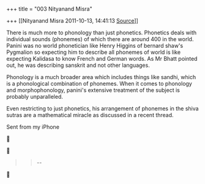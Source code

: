 +++
title = "003 Nityanand Misra"

+++
[[Nityanand Misra	2011-10-13, 14:41:13 [Source](https://groups.google.com/g/samskrita/c/7jyLy_x14eY)]]



There is much more to phonology than just phonetics. Phonetics deals with individual sounds (phonemes) of which there are around 400 in the world. Panini was no world phonetician like Henry Higgins of bernard shaw's Pygmalion so expecting him to describe all phonemes of world is like expecting Kalidasa to know French and German words. As Mr Bhatt pointed out, he was describing sanskrit and not other languages.

  

Phonology is a much broader area which includes things like sandhi, which is a phonological combination of phonemes. When it comes to phonology and morphophonology, panini's extensive treatment of the subject is probably unparalleled.

  

Even restricting to just phonetics, his arrangement of phonemes in the shiva sutras are a mathematical miracle as discussed in a recent thread.  
  
Sent from my iPhone





> 
> > --  
> > 



